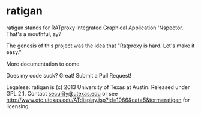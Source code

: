 ratigan
=======

ratigan stands for RATproxy Integrated Graphical Application 'Nspector.  That's a mouthful, ay?

The genesis of this project was the idea that "Ratproxy is hard.  Let's make it easy."

More documentation to come.  

Does my code suck?  Great!  Submit a Pull Request!

Legalese:  ratigan is (c) 2013 University of Texas at Austin.  Released under GPL 2.1.  Contact security@utexas.edu or see http://www.otc.utexas.edu/ATdisplay.jsp?id=1066&cat=5&term=ratigan for licensing.

